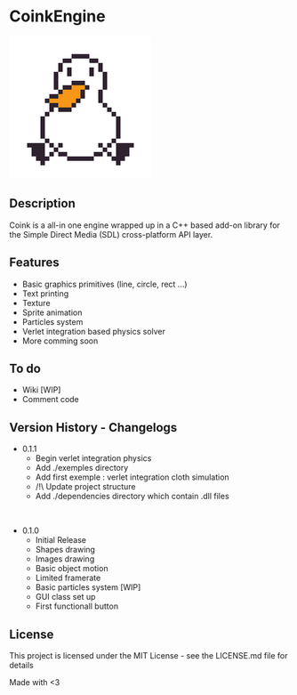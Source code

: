# CoinkEngine 
<img src="ressource/coink_256.png" alt="coink logo">


## Description
Coink is a all-in one engine wrapped up in a C++ based add-on library for the Simple Direct Media (SDL) cross-platform API layer.


## Features
* Basic graphics primitives (line, circle, rect ...)
* Text printing
* Texture
* Sprite animation
* Particles system
* Verlet integration based physics solver
* More comming soon


## To do
* Wiki [WIP]
* Comment code


## Version History - Changelogs
* 0.1.1
  * Begin verlet integration physics
  * Add ./exemples directory
  * Add first exemple : verlet integration cloth simulation
  * /!\ Update project structure
  * Add ./dependencies directory which contain .dll files
<br>

* 0.1.0
    * Initial Release
    * Shapes drawing
    * Images drawing
    * Basic object motion
    * Limited framerate
    * Basic particles system [WIP]
    * GUI class set up
    * First functionall button


## License
This project is licensed under the MIT License - see the LICENSE.md file for details

Made with <3